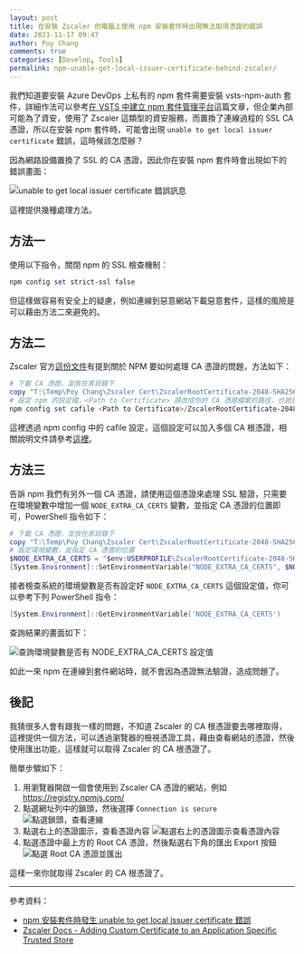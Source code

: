 ```yaml
---
layout: post
title: 在安裝 Zscaler 的電腦上使用 npm 安裝套件時出現無法取得憑證的錯誤
date: 2021-11-17 09:47
author: Poy Chang
comments: true
categories: [Develop, Tools]
permalink: npm-unable-get-local-issuer-certificate-behind-zscaler/
---
```

我們知道要安裝 Azure DevOps 上私有的 npm 套件需要安裝 vsts-npm-auth 套件，詳細作法可以參考[在 VSTS 中建立 npm 套件管理平台](http://edwardkuo.github.io/paper/2017/08/10/Devops/VSTSNpm/)這篇文章，但企業內部可能為了資安，使用了 Zscaler 這類型的資安服務，而置換了連線過程的 SSL CA 憑證，所以在安裝 npm 套件時，可能會出現 `unable to get local issuer certificate` 錯誤，這時候該怎麼辦？

因為網路設備置換了 SSL 的 CA 憑證，因此你在安裝 npm 套件時會出現如下的錯誤畫面：

![unable to get local issuer certificate 錯誤訊息](https://i.imgur.com/HsNnXpJ.png)

這裡提供幾種處理方法。

## 方法一

使用以下指令，關閉 npm 的 SSL 檢查機制：

```powershell
npm config set strict-ssl false
```

但這樣做容易有安全上的疑慮，例如連線到惡意網站下載惡意套件，這樣的風險是可以藉由方法二來避免的。

## 方法二

Zscaler 官方[這份文件](https://help.zscaler.com/zia/adding-custom-certificate-application-specific-trusted-store#cafile)有提到關於 NPM 要如何處理 CA 憑證的問題，方法如下：

```powershell
# 下載 CA 憑證，並放在家目錄下
copy "T:\Temp\Poy Chang\Zscaler Cert\ZscalerRootCertificate-2048-SHA256.crt" $env:USERPROFILE
# 設定 npm 的設定檔，<Path to Certificate> 請改成你的 CA 憑證檔案的路徑，也就是上面的儲存路徑
npm config set cafile <Path to Certificate>/ZscalerRootCertificate-2048-SHA256.crt
```

這裡透過 npm config 中的 cafile 設定，這個設定可以加入多個 CA 根憑證，相關說明文件請參考[這裡](https://docs.npmjs.com/cli/v8/using-npm/config#cafile)。

## 方法三

告訴 npm 我們有另外一個 CA 憑證，請使用這個憑證來處理 SSL 驗證，只需要在環境變數中增加一個 `NODE_EXTRA_CA_CERTS` 變數，並指定 CA 憑證的位置即可，PowerShell 指令如下：

```powershell
# 下載 CA 憑證，並放在家目錄下
copy "T:\Temp\Poy Chang\Zscaler Cert\ZscalerRootCertificate-2048-SHA256.crt" $env:USERPROFILE
# 設定環境變數，並指定 CA 憑證的位置
$NODE_EXTRA_CA_CERTS = "$env:USERPROFILE\ZscalerRootCertificate-2048-SHA256.crt"
[System.Environment]::SetEnvironmentVariable("NODE_EXTRA_CA_CERTS", $NODE_EXTRA_CA_CERTS, "User")
```

接者檢查系統的環境變數是否有設定好 `NODE_EXTRA_CA_CERTS` 這個設定值，你可以參考下列 PowerShell 指令：

```powershell
[System.Environment]::GetEnvironmentVariable('NODE_EXTRA_CA_CERTS')
```

查詢結果的畫面如下：

![查詢環境變數是否有 NODE_EXTRA_CA_CERTS 設定值](https://i.imgur.com/QZXxxRg.png)

如此一來 npm 在連線到套件網站時，就不會因為憑證無法驗證，造成問題了。

## 後記

我猜很多人會有跟我一樣的問題，不知道 Zscaler 的 CA 根憑證要去哪裡取得，這裡提供一個方法，可以透過瀏覽器的檢視憑證工具，藉由查看網站的憑證，然後使用匯出功能，這樣就可以取得 Zscaler 的 CA 根憑證了。

簡單步驟如下：

1. 用瀏覽器開啟一個會使用到 Zscaler CA 憑證的網站，例如 https://registry.npmjs.com/
2. 點選網址列中的鎖頭，然後選擇 `Connection is secure`
    ![點選鎖頭，查看連線](https://i.imgur.com/MVGZxrr.png)
3. 點選右上的憑證圖示，查看憑證內容
    ![點選右上的憑證圖示查看憑證內容](https://i.imgur.com/bQoyN0E.png)
4. 點選憑證中最上方的 Root CA 憑證，然後點選右下角的匯出 Export 按鈕
    ![點選 Root CA 憑證並匯出](https://i.imgur.com/QcmTFi6.png)

這樣一來你就取得 Zscaler 的 CA 根憑證了。

----------

參考資料：

- [npm 安裝套件時發生 unable to get local issuer certificate 錯誤](https://blog.darkthread.net/blog/npm-unable-get-local-issuer-cert-issue/)
- [Zscaler Docs - Adding Custom Certificate to an Application Specific Trusted Store](https://help.zscaler.com/zia/adding-custom-certificate-application-specific-trusted-store#cafile)

